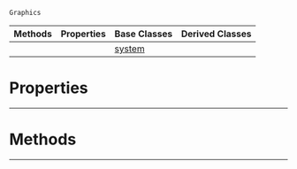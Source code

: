  `Graphics`

|Methods|Properties|Base Classes|Derived Classes|
|---|---|---|---|
| | |[system](https://github.com/ArendDanielek/ZeroDocsTest/blob/master/code_reference/class_reference/system.markdown)| |


 #  Properties


---  
 #  Methods


---  
 
  
  
  
  
  
  
  

 